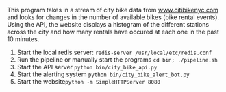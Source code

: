 This program takes in a stream of city bike  data from www.citibikenyc.com and looks for changes in the
number of available bikes (bike rental events).  Using the API, the website displays a histogram of the different
stations across the city and how many rentals have occured at each one in the past 10 minutes.

1. Start the local redis server: ```redis-server /usr/local/etc/redis.conf```
2. Run the pipeline or manually start the programs ```cd bin; ./pipeline.sh```
3. Start the API server ```python bin/city_bike_api.py```
4. Start the alerting system ```python bin/city_bike_alert_bot.py```
5. Start the website```python -m SimpleHTTPServer 8080```